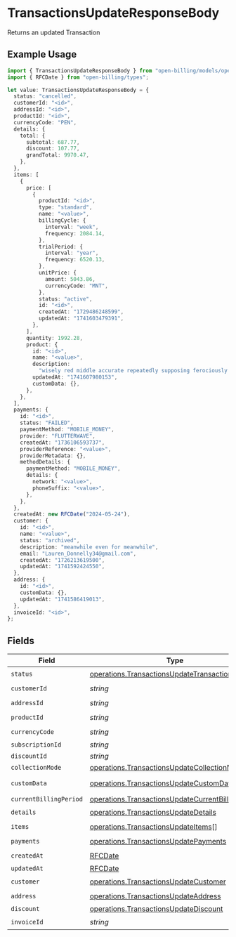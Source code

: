 # TransactionsUpdateResponseBody

Returns an updated Transaction

## Example Usage

```typescript
import { TransactionsUpdateResponseBody } from "open-billing/models/operations";
import { RFCDate } from "open-billing/types";

let value: TransactionsUpdateResponseBody = {
  status: "cancelled",
  customerId: "<id>",
  addressId: "<id>",
  productId: "<id>",
  currencyCode: "PEN",
  details: {
    total: {
      subtotal: 687.77,
      discount: 107.77,
      grandTotal: 9970.47,
    },
  },
  items: [
    {
      price: [
        {
          productId: "<id>",
          type: "standard",
          name: "<value>",
          billingCycle: {
            interval: "week",
            frequency: 2084.14,
          },
          trialPeriod: {
            interval: "year",
            frequency: 6520.13,
          },
          unitPrice: {
            amount: 5043.86,
            currencyCode: "MNT",
          },
          status: "active",
          id: "<id>",
          createdAt: "1729486248599",
          updatedAt: "1741603479391",
        },
      ],
      quantity: 1992.28,
      product: {
        id: "<id>",
        name: "<value>",
        description:
          "wisely red middle accurate repeatedly supposing ferociously where",
        updatedAt: "1741607980153",
        customData: {},
      },
    },
  ],
  payments: {
    id: "<id>",
    status: "FAILED",
    paymentMethod: "MOBILE_MONEY",
    provider: "FLUTTERWAVE",
    createdAt: "1736106593737",
    providerReference: "<value>",
    providerMetadata: {},
    methodDetails: {
      paymentMethod: "MOBILE_MONEY",
      details: {
        network: "<value>",
        phoneSuffix: "<value>",
      },
    },
  },
  createdAt: new RFCDate("2024-05-24"),
  customer: {
    id: "<id>",
    name: "<value>",
    status: "archived",
    description: "meanwhile even for meanwhile",
    email: "Lauren_Donnelly34@gmail.com",
    createdAt: "1726213619500",
    updatedAt: "1741592424550",
  },
  address: {
    id: "<id>",
    customData: {},
    updatedAt: "1741586419013",
  },
  invoiceId: "<id>",
};
```

## Fields

| Field                                                                                                                  | Type                                                                                                                   | Required                                                                                                               | Description                                                                                                            |
| ---------------------------------------------------------------------------------------------------------------------- | ---------------------------------------------------------------------------------------------------------------------- | ---------------------------------------------------------------------------------------------------------------------- | ---------------------------------------------------------------------------------------------------------------------- |
| `status`                                                                                                               | [operations.TransactionsUpdateTransactionsStatus](../../models/operations/transactionsupdatetransactionsstatus.md)     | :heavy_check_mark:                                                                                                     | N/A                                                                                                                    |
| `customerId`                                                                                                           | *string*                                                                                                               | :heavy_check_mark:                                                                                                     | N/A                                                                                                                    |
| `addressId`                                                                                                            | *string*                                                                                                               | :heavy_check_mark:                                                                                                     | N/A                                                                                                                    |
| `productId`                                                                                                            | *string*                                                                                                               | :heavy_check_mark:                                                                                                     | N/A                                                                                                                    |
| `currencyCode`                                                                                                         | *string*                                                                                                               | :heavy_check_mark:                                                                                                     | N/A                                                                                                                    |
| `subscriptionId`                                                                                                       | *string*                                                                                                               | :heavy_minus_sign:                                                                                                     | N/A                                                                                                                    |
| `discountId`                                                                                                           | *string*                                                                                                               | :heavy_minus_sign:                                                                                                     | N/A                                                                                                                    |
| `collectionMode`                                                                                                       | [operations.TransactionsUpdateCollectionMode](../../models/operations/transactionsupdatecollectionmode.md)             | :heavy_minus_sign:                                                                                                     | N/A                                                                                                                    |
| `customData`                                                                                                           | [operations.TransactionsUpdateCustomData](../../models/operations/transactionsupdatecustomdata.md)                     | :heavy_minus_sign:                                                                                                     | Any valid JSON value                                                                                                   |
| `currentBillingPeriod`                                                                                                 | [operations.TransactionsUpdateCurrentBillingPeriod](../../models/operations/transactionsupdatecurrentbillingperiod.md) | :heavy_minus_sign:                                                                                                     | N/A                                                                                                                    |
| `details`                                                                                                              | [operations.TransactionsUpdateDetails](../../models/operations/transactionsupdatedetails.md)                           | :heavy_check_mark:                                                                                                     | N/A                                                                                                                    |
| `items`                                                                                                                | [operations.TransactionsUpdateItems](../../models/operations/transactionsupdateitems.md)[]                             | :heavy_check_mark:                                                                                                     | N/A                                                                                                                    |
| `payments`                                                                                                             | [operations.TransactionsUpdatePayments](../../models/operations/transactionsupdatepayments.md)                         | :heavy_check_mark:                                                                                                     | N/A                                                                                                                    |
| `createdAt`                                                                                                            | [RFCDate](../../types/rfcdate.md)                                                                                      | :heavy_check_mark:                                                                                                     | N/A                                                                                                                    |
| `updatedAt`                                                                                                            | [RFCDate](../../types/rfcdate.md)                                                                                      | :heavy_minus_sign:                                                                                                     | N/A                                                                                                                    |
| `customer`                                                                                                             | [operations.TransactionsUpdateCustomer](../../models/operations/transactionsupdatecustomer.md)                         | :heavy_check_mark:                                                                                                     | N/A                                                                                                                    |
| `address`                                                                                                              | [operations.TransactionsUpdateAddress](../../models/operations/transactionsupdateaddress.md)                           | :heavy_check_mark:                                                                                                     | N/A                                                                                                                    |
| `discount`                                                                                                             | [operations.TransactionsUpdateDiscount](../../models/operations/transactionsupdatediscount.md)                         | :heavy_minus_sign:                                                                                                     | N/A                                                                                                                    |
| `invoiceId`                                                                                                            | *string*                                                                                                               | :heavy_check_mark:                                                                                                     | N/A                                                                                                                    |